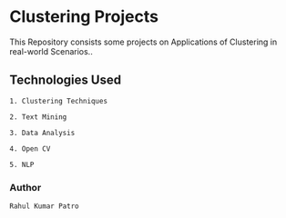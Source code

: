 # Clustering Projects

This Repository consists some projects on Applications of Clustering in real-world Scenarios..


## Technologies Used 
```
1. Clustering Techniques

2. Text Mining

3. Data Analysis

4. Open CV

5. NLP
```


### Author 
```
Rahul Kumar Patro
```